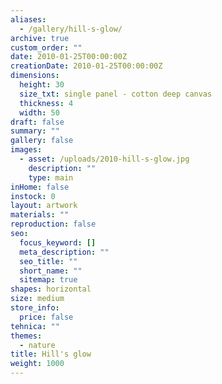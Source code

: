 ```yaml
---
aliases:
  - /gallery/hill-s-glow/
archive: true
custom_order: ""
date: 2010-01-25T00:00:00Z
creationDate: 2010-01-25T00:00:00Z
dimensions:
  height: 30
  size_txt: single panel - cotton deep canvas
  thickness: 4
  width: 50
draft: false
summary: ""
gallery: false
images:
  - asset: /uploads/2010-hill-s-glow.jpg
    description: ""
    type: main
inHome: false
instock: 0
layout: artwork
materials: ""
reproduction: false
seo:
  focus_keyword: []
  meta_description: ""
  seo_title: ""
  short_name: ""
  sitemap: true
shapes: horizontal
size: medium
store_info:
  price: false
tehnica: ""
themes:
  - nature
title: Hill's glow
weight: 1000
---
```

